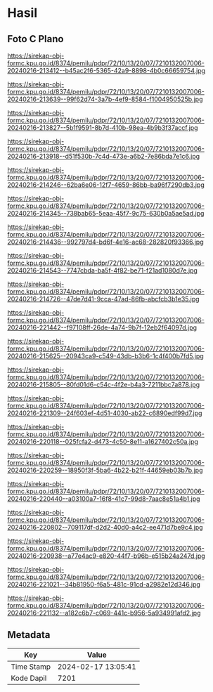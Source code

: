 # Hasil

## Foto C Plano

https://sirekap-obj-formc.kpu.go.id/8374/pemilu/pdpr/72/10/13/20/07/7210132007006-20240216-213412--b45ac2f6-5365-42a9-8898-4b0c66659754.jpg

https://sirekap-obj-formc.kpu.go.id/8374/pemilu/pdpr/72/10/13/20/07/7210132007006-20240216-213639--99f62d74-3a7b-4ef9-8584-f1004950525b.jpg

https://sirekap-obj-formc.kpu.go.id/8374/pemilu/pdpr/72/10/13/20/07/7210132007006-20240216-213827--5b1f9591-8b7d-410b-98ea-4b9b3f37accf.jpg

https://sirekap-obj-formc.kpu.go.id/8374/pemilu/pdpr/72/10/13/20/07/7210132007006-20240216-213918--d51f530b-7c4d-473e-a6b2-7e86bda7e1c6.jpg

https://sirekap-obj-formc.kpu.go.id/8374/pemilu/pdpr/72/10/13/20/07/7210132007006-20240216-214246--62ba6e06-12f7-4659-86bb-ba96f7290db3.jpg

https://sirekap-obj-formc.kpu.go.id/8374/pemilu/pdpr/72/10/13/20/07/7210132007006-20240216-214345--738bab65-5eaa-45f7-9c75-630b0a5ae5ad.jpg

https://sirekap-obj-formc.kpu.go.id/8374/pemilu/pdpr/72/10/13/20/07/7210132007006-20240216-214436--992797d4-bd6f-4e16-ac68-282820f93366.jpg

https://sirekap-obj-formc.kpu.go.id/8374/pemilu/pdpr/72/10/13/20/07/7210132007006-20240216-214543--7747cbda-ba5f-4f82-be71-f21ad1080d7e.jpg

https://sirekap-obj-formc.kpu.go.id/8374/pemilu/pdpr/72/10/13/20/07/7210132007006-20240216-214726--47de7d41-9cca-47ad-86fb-abcfcb3b1e35.jpg

https://sirekap-obj-formc.kpu.go.id/8374/pemilu/pdpr/72/10/13/20/07/7210132007006-20240216-221442--f97108ff-26de-4a74-9b7f-12eb2f64097d.jpg

https://sirekap-obj-formc.kpu.go.id/8374/pemilu/pdpr/72/10/13/20/07/7210132007006-20240216-215625--20943ca9-c549-43db-b3b6-1c4f400b7fd5.jpg

https://sirekap-obj-formc.kpu.go.id/8374/pemilu/pdpr/72/10/13/20/07/7210132007006-20240216-215805--80fd01d6-c54c-4f2e-b4a3-7211bbc7a878.jpg

https://sirekap-obj-formc.kpu.go.id/8374/pemilu/pdpr/72/10/13/20/07/7210132007006-20240216-221309--24f603ef-4d51-4030-ab22-c6890edf99d7.jpg

https://sirekap-obj-formc.kpu.go.id/8374/pemilu/pdpr/72/10/13/20/07/7210132007006-20240216-220118--025fcfa2-d473-4c50-8e11-a1627402c50a.jpg

https://sirekap-obj-formc.kpu.go.id/8374/pemilu/pdpr/72/10/13/20/07/7210132007006-20240216-220259--18950f3f-5ba6-4b22-b21f-44659eb03b7b.jpg

https://sirekap-obj-formc.kpu.go.id/8374/pemilu/pdpr/72/10/13/20/07/7210132007006-20240216-220440--a03100a7-16f8-41c7-99d8-7aac8e51a4b1.jpg

https://sirekap-obj-formc.kpu.go.id/8374/pemilu/pdpr/72/10/13/20/07/7210132007006-20240216-220802--709117df-d2d2-40d0-a4c2-ee471d7be9c4.jpg

https://sirekap-obj-formc.kpu.go.id/8374/pemilu/pdpr/72/10/13/20/07/7210132007006-20240216-220938--a77e4ac9-e820-44f7-b96b-e515b24a247d.jpg

https://sirekap-obj-formc.kpu.go.id/8374/pemilu/pdpr/72/10/13/20/07/7210132007006-20240216-221021--34b81950-f6a5-481c-91cd-a2982e12d346.jpg

https://sirekap-obj-formc.kpu.go.id/8374/pemilu/pdpr/72/10/13/20/07/7210132007006-20240216-221132--a182c6b7-c069-441c-b956-5a934991afd2.jpg


## Metadata

| Key        | Value               |
| ---------- | ------------------- |
| Time Stamp | 2024-02-17 13:05:41 |
| Kode Dapil | 7201                |



